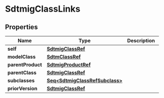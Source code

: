 

# SdtmigClassLinks


## Properties

Name | Type | Description | Notes
------------ | ------------- | ------------- | -------------
**self** | [**SdtmigClassRef**](SdtmigClassRef.md) |  |  [optional]
**modelClass** | [**SdtmClassRef**](SdtmClassRef.md) |  |  [optional]
**parentProduct** | [**SdtmigProductRef**](SdtmigProductRef.md) |  |  [optional]
**parentClass** | [**SdtmigClassRef**](SdtmigClassRef.md) |  |  [optional]
**subclasses** | [**Seq&lt;SdtmigClassRefSubclass&gt;**](SdtmigClassRefSubclass.md) |  |  [optional]
**priorVersion** | [**SdtmigClassRef**](SdtmigClassRef.md) |  |  [optional]



